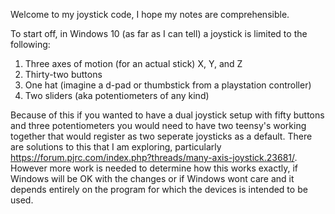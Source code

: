 Welcome to my joystick code, I hope my notes are comprehensible.

To start off, in Windows 10 (as far as I can tell) a joystick is limited to the following:
   1. Three axes of motion (for an actual stick) X, Y, and Z
   2. Thirty-two buttons
   3. One hat (imagine a d-pad or thumbstick from a playstation controller)
   4. Two sliders (aka potentiometers of any kind)

Because of this if you wanted to have a dual joystick setup with fifty buttons and three potentiometers you would
need to have two teensy's working together that would register as two seperate joysticks as a default.
There are solutions to this that I am exploring, particularly https://forum.pjrc.com/index.php?threads/many-axis-joystick.23681/.
However more work is needed to determine how this works exactly, if Windows will be OK with the changes or
if Windows wont care and it depends entirely on the program for which the devices is intended to be used.
